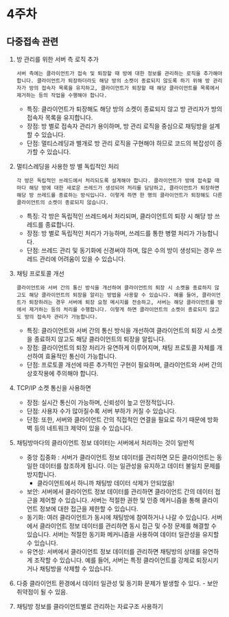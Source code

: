 # 4주차
## 다중접속 관련

1. 방 관리를 위한 서버 측 로직 추가
	```
	서버 측에는 클라이언트가 접속 및 퇴장할 때 방에 대한 정보를 관리하는 로직을 추가해야 합니다. 클라이언트가 퇴장하더라도 해당 방의 소켓이 종료되지 않도록 하기 위해 방 관리자가 방의 접속자 목록을 유지하고, 클라이언트가 퇴장할 때 해당 클라이언트를 목록에서 제거하는 등의 작업을 수행해야 합니다.
	```
	* 특징: 클라이언트가 퇴장해도 해당 방의 소켓이 종료되지 않고 방 관리자가 방의 접속자 목록을 유지합니다.
	* 장점: 방 별로 접속자 관리가 용이하며, 방 관리 로직을 중심으로 채팅방을 설계할 수 있습니다.
	* 단점: 멀티스레딩과 별개로 방 관리 로직을 구현해야 하므로 코드의 복잡성이 증가할 수 있습니다.

2. 멀티스레딩을 사용한 방 별 독립적인 처리
	```
	각 방은 독립적인 쓰레드에서 처리되도록 설계해야 합니다. 클라이언트가 방에 접속할 때마다 해당 방에 대한 새로운 쓰레드가 생성되어 처리를 담당하고, 클라이언트가 퇴장하면 해당 방 쓰레드를 종료하는 방식입니다. 이렇게 하면 한 명의 클라이언트가 퇴장해도 다른 클라이언트의 소켓이 종료되지 않습니다.
	```
	* 특징: 각 방은 독립적인 쓰레드에서 처리되며, 클라이언트의 퇴장 시 해당 방 쓰레드를 종료합니다.
	* 장점: 방 별로 독립적인 처리가 가능하며, 쓰레드를 통한 병렬 처리가 가능합니다.
	* 단점: 쓰레드 관리 및 동기화에 신경써야 하며, 많은 수의 방이 생성되는 경우 쓰레드 관리에 어려움이 있을 수 있습니다.

3. 채팅 프로토콜 개선
	```
	클라이언트와 서버 간의 통신 방식을 개선하여 클라이언트의 퇴장 시 소켓을 종료하지 않고도 해당 클라이언트의 퇴장을 알리는 방법을 사용할 수 있습니다. 예를 들어, 클라이언트가 퇴장하려는 경우 서버에 퇴장 요청 메시지를 전송하고, 서버는 해당 클라이언트를 방에서 제거하는 등의 처리를 수행합니다. 이렇게 하면 클라이언트의 소켓이 종료되지 않고도 방의 접속자 관리가 가능합니다.
	```
	* 특징: 클라이언트와 서버 간의 통신 방식을 개선하여 클라이언트의 퇴장 시 소켓을 종료하지 않고도 해당 클라이언트의 퇴장을 알립니다.
	* 장점: 클라이언트의 퇴장 처리가 유연하게 이루어지며, 채팅 프로토콜 자체를 개선하여 효율적인 통신이 가능합니다.
	* 단점: 프로토콜 개선에 따른 추가적인 구현이 필요하며, 클라이언트와 서버 간의 상호작용에 주의해야 합니다.

4. TCP/IP 소켓 통신을 사용하면
	* 장점: 실시간 통신이 가능하며, 신뢰성이 높고 안정적입니다.
	* 단점: 사용자 수가 많아질수록 서버 부하가 커질 수 있습니다.
	* 단점: 또한, 서버와 클라이언트 간의 직접적인 연결을 필요로 하기 때문에 방화벽 등의 네트워크 제약이 있을 수 있습니다.

5. 채팅방마다의 클라이언트 정보 데이터는 서버에서 처리하는 것이 일반적
	* 중앙 집중화 : 서버가 클라이언트 정보 데이터를 관리하면 모든 클라이언트는 동일한 데이터를 참조하게 됩니다. 이는 일관성을 유지하고 데이터 불일치 문제를 방지합니다.
		* 클라이언트에서 하니까 채팅방 데이터 삭제가 안되었음!
	* 보안: 서버에서 클라이언트 정보 데이터를 관리하면 클라이언트 간의 데이터 접근을 제어할 수 있습니다. 서버는 적절한 권한 및 인증 메커니즘을 통해 클라이언트 정보에 대한 접근을 제한할 수 있습니다.
	* 동기화: 여러 클라이언트가 동시에 채팅방에 참여하거나 나갈 수 있습니다. 서버에서 클라이언트 정보 데이터를 관리하면 동시 접근 및 수정 문제를 해결할 수 있습니다. 서버는 적절한 동기화 메커니즘을 사용하여 데이터 일관성을 유지할 수 있습니다.
	* 유연성: 서버에서 클라이언트 정보 데이터를 관리하면 채팅방의 상태를 유연하게 조작할 수 있습니다. 예를 들어, 서버는 특정 클라이언트를 강제로 퇴장시키거나 채팅방을 삭제할 수 있습니다.

6. 다중 클라이언트 환경에서 데이터 일관성 및 동기화 문제가 발생할 수 있다. - 보안 취약점이 될 수 있음.

7. 채팅방 정보를 클라이언트별로 관리하는 자료구조 사용하기